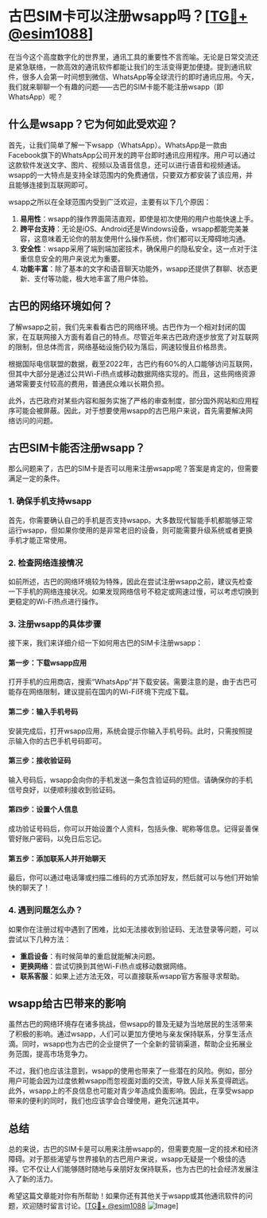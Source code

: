 # 古巴SIM卡可以注册wsapp吗？[[TG💪+ @esim1088](https://t.me/s/esim1088)]

在当今这个高度数字化的世界里，通讯工具的重要性不言而喻。无论是日常交流还是紧急联络，一款高效的通讯软件都能让我们的生活变得更加便捷。提到通讯软件，很多人会第一时间想到微信、WhatsApp等全球流行的即时通讯应用。今天，我们就来聊聊一个有趣的问题——古巴的SIM卡能不能注册wsapp（即WhatsApp）呢？

## 什么是wsapp？它为何如此受欢迎？

首先，让我们简单了解一下wsapp（WhatsApp）。WhatsApp是一款由Facebook旗下的WhatsApp公司开发的跨平台即时通讯应用程序。用户可以通过这款软件发送文字、图片、视频以及语音信息，还可以进行语音和视频通话。wsapp的一大特点是支持全球范围内的免费通信，只要双方都安装了该应用，并且能够连接到互联网即可。

wsapp之所以在全球范围内受到广泛欢迎，主要有以下几个原因：

1. **易用性**：wsapp的操作界面简洁直观，即使是初次使用的用户也能快速上手。
2. **跨平台支持**：无论是iOS、Android还是Windows设备，wsapp都能完美兼容，这意味着无论你的朋友使用什么操作系统，你们都可以无障碍地沟通。
3. **安全性**：wsapp采用了端到端加密技术，确保用户的隐私安全，这一点对于注重信息安全的用户来说尤为重要。
4. **功能丰富**：除了基本的文字和语音聊天功能外，wsapp还提供了群聊、状态更新、支付等功能，极大地丰富了用户体验。

## 古巴的网络环境如何？

了解wsapp之前，我们先来看看古巴的网络环境。古巴作为一个相对封闭的国家，在互联网接入方面有着自己的特点。尽管近年来古巴政府逐步放宽了对互联网的限制，但总体而言，网络基础设施仍较为落后，网速较慢且价格昂贵。

根据国际电信联盟的数据，截至2022年，古巴约有60%的人口能够访问互联网，但其中大部分是通过公共Wi-Fi热点或移动数据网络实现的。而且，这些网络资源通常需要支付较高的费用，普通民众难以长期负担。

此外，古巴政府对某些内容和服务实施了严格的审查制度，部分国外网站和应用程序可能会被屏蔽。因此，对于想要使用wsapp的古巴用户来说，首先需要解决网络访问的问题。

## 古巴SIM卡能否注册wsapp？

那么问题来了，古巴的SIM卡是否可以用来注册wsapp呢？答案是肯定的，但需要满足一定的条件。

### 1. 确保手机支持wsapp

首先，你需要确认自己的手机是否支持wsapp。大多数现代智能手机都能够正常运行wsapp，但如果你使用的是非常老旧的设备，则可能需要升级系统或者更换手机才能正常使用。

### 2. 检查网络连接情况

如前所述，古巴的网络环境较为特殊，因此在尝试注册wsapp之前，建议先检查一下手机的网络连接状况。如果发现网络信号不稳定或网速过慢，可以考虑切换到更稳定的Wi-Fi热点进行操作。

### 3. 注册wsapp的具体步骤

接下来，我们来详细介绍一下如何用古巴的SIM卡注册wsapp：

#### 第一步：下载wsapp应用

打开手机的应用商店，搜索“WhatsApp”并下载安装。需要注意的是，由于古巴可能存在网络限制，建议提前在国内的Wi-Fi环境下完成下载。

#### 第二步：输入手机号码

安装完成后，打开wsapp应用，系统会提示你输入手机号码。此时，只需按照提示输入你的古巴手机号码即可。

#### 第三步：接收验证码

输入号码后，wsapp会向你的手机发送一条包含验证码的短信。请确保你的手机信号良好，以便顺利接收到验证码。

#### 第四步：设置个人信息

成功验证号码后，你可以开始设置个人资料，包括头像、昵称等信息。记得妥善保管好账户密码，以免日后忘记。

#### 第五步：添加联系人并开始聊天

最后，你可以通过电话簿或扫描二维码的方式添加好友，然后就可以与他们开始愉快的聊天了！

### 4. 遇到问题怎么办？

如果你在注册过程中遇到了困难，比如无法接收到验证码、无法登录等问题，可以尝试以下几种方法：

- **重启设备**：有时候简单的重启就能解决问题。
- **更换网络**：尝试切换到其他Wi-Fi热点或移动数据网络。
- **联系客服**：如果上述方法无效，可以直接联系wsapp官方客服寻求帮助。

## wsapp给古巴带来的影响

虽然古巴的网络环境存在诸多挑战，但wsapp的普及无疑为当地居民的生活带来了积极的影响。通过wsapp，人们可以更加方便地与亲友保持联系，分享生活点滴。同时，wsapp也为古巴的企业提供了一个全新的营销渠道，帮助企业拓展业务范围，提高市场竞争力。

不过，我们也应该注意到，wsapp的使用也带来了一些潜在的风险。例如，部分用户可能会因为过度依赖wsapp而忽视面对面的交流，导致人际关系变得疏远。此外，wsapp上的不良信息也可能对青少年造成负面影响。因此，在享受wsapp带来的便利的同时，我们也应该学会合理使用，避免沉迷其中。

## 总结

总的来说，古巴的SIM卡是可以用来注册wsapp的，但需要克服一定的技术和经济障碍。对于那些渴望与世界接轨的古巴用户来说，wsapp无疑是一个极佳的选择。它不仅让人们能够随时随地与亲朋好友保持联系，也为古巴的社会经济发展注入了新的活力。

希望这篇文章能对你有所帮助！如果你还有其他关于wsapp或其他通讯软件的问题，欢迎随时留言讨论。[[TG💪+ @esim1088](https://t.me/s/esim1088) ![Image](https://i.postimg.cc/4NQfJmqS/Snipaste-2025-05-13-00-14-12.png)]